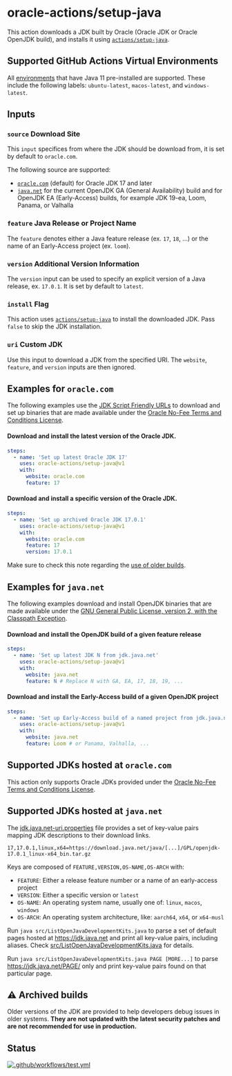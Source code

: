 # oracle-actions/setup-java

This action downloads a JDK built by Oracle (Oracle JDK or Oracle OpenJDK build), and installs it using [`actions/setup-java`](https://github.com/actions/setup-java).

## Supported GitHub Actions Virtual Environments

All [environments](https://github.com/actions/virtual-environments#available-environments) that have Java 11 pre-installed are supported.
These include the following labels: `ubuntu-latest`, `macos-latest`, and `windows-latest`.

## Inputs

### `source` Download Site

This `input` specifices from where the JDK should be download from, it is set by default to `oracle.com`.

The following source are supported:

- [`oracle.com`](https://oracle.com) (default) for Oracle JDK 17 and later
- [`java.net`](https://jdk.java.net) for the current OpenJDK GA (General Availability) build and for OpenJDK EA (Early-Access) builds, for example JDK 19-ea, Loom, Panama, or Valhalla

### `feature` Java Release or Project Name

The `feature` denotes either a Java feature release (ex. `17`, `18`, ...) or the name of an Early-Access project (ex. `loom`).

### `version` Additional Version Information

The `version` input can be used to specify an explicit version of a Java release, ex. `17.0.1`. It is set by default to `latest`.

### `install` Flag

This action uses [`actions/setup-java`](https://github.com/actions/setup-java) to install the downloaded JDK.
Pass `false` to skip the JDK installation.

### `uri` Custom JDK

Use this input to download a JDK from the specified URI. The `website`, `feature`, and `version` inputs are then ignored.

## Examples for `oracle.com`

The following examples use the [JDK Script Friendly URLs](https://www.oracle.com/java/technologies/jdk-script-friendly-urls/) to download and set up binaries that are made available under the [Oracle No-Fee Terms and Conditions License](https://www.java.com/freeuselicense/).

#### Download and install the latest version of the Oracle JDK.

```yaml
steps:
  - name: 'Set up latest Oracle JDK 17'
    uses: oracle-actions/setup-java@v1
    with:
      website: oracle.com
      feature: 17
```

#### Download and install a specific version of the Oracle JDK.

```yaml
steps:
  - name: 'Set up archived Oracle JDK 17.0.1'
    uses: oracle-actions/setup-java@v1
    with:
      website: oracle.com
      feature: 17
      version: 17.0.1
```

Make sure to check this note regarding the [use of older builds](#warning).

## Examples for `java.net`

The following examples download and install OpenJDK binaries that are made available under the [GNU General Public License, version 2, with the Classpath Exception](https://openjdk.java.net/legal/gplv2+ce.html).

#### Download and install the OpenJDK build of a given feature release

```yaml
steps:
  - name: 'Set up latest JDK N from jdk.java.net'
    uses: oracle-actions/setup-java@v1
    with:
      website: java.net
      feature: N # Replace N with GA, EA, 17, 18, 19, ...
```

#### Download and install the Early-Access build of a given OpenJDK project

```yaml
steps:
  - name: 'Set up Early-Access build of a named project from jdk.java.net'
    uses: oracle-actions/setup-java@v1
    with:
      website: java.net
      feature: Loom # or Panama, Valhalla, ...
```

## Supported JDKs hosted at `oracle.com`

This action only supports Oracle JDKs provided under the [Oracle No-Fee Terms and Conditions License](https://www.java.com/freeuselicense/).

## Supported JDKs hosted at `java.net`

The [jdk.java.net-uri.properties](jdk.java.net-uri.properties) file provides a set of key-value pairs mapping JDK descriptions to their download links.

```properties
17,17.0.1,linux,x64=https://download.java.net/java/[...]/GPL/openjdk-17.0.1_linux-x64_bin.tar.gz
```

Keys are composed of `FEATURE,VERSION,OS-NAME,OS-ARCH` with:

- `FEATURE`: Either a release feature number or a name of an early-access project
- `VERSION`: Either a specific version or `latest`
- `OS-NAME`: An operating system name, usually one of: `linux`, `macos`, `windows`
- `OS-ARCH`: An operating system architecture, like: `aarch64`, `x64`, or `x64-musl`

Run `java src/ListOpenJavaDevelopmentKits.java` to parse a set of default pages hosted at <https://jdk.java.net> and print all key-value pairs, including aliases.
Check [src/ListOpenJavaDevelopmentKits.java](src/ListOpenJavaDevelopmentKits.java) for details.

Run `java src/ListOpenJavaDevelopmentKits.java PAGE [MORE...]` to parse <https://jdk.java.net/PAGE/> only and print key-value pairs found on that particular page.

## :warning: <a id="warning"></a>Archived builds

Older versions of the JDK are provided to help developers debug issues in older systems. **They are not updated with the latest security patches and are not recommended for use in production.**


## Status

[![.github/workflows/test.yml](https://github.com/oracle-actions/setup-java/actions/workflows/test.yml/badge.svg)](https://github.com/oracle-actions/setup-java/actions/workflows/test.yml)
